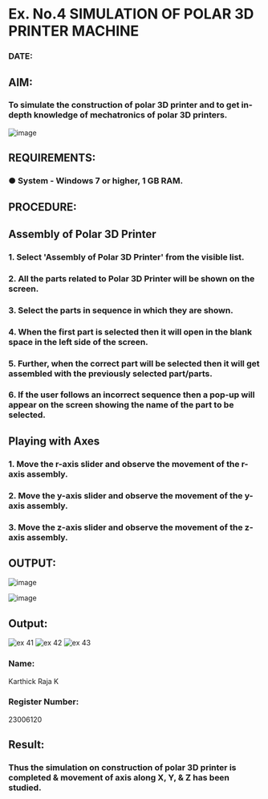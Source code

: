# Ex. No.4 SIMULATION OF POLAR 3D PRINTER MACHINE

### DATE: 

## AIM:
### To simulate the construction of polar 3D printer and to get in-depth knowledge of mechatronics of polar 3D printers.

![image](https://github.com/Sellakumar1987/Ex.-No.-4---SIMULATION-OF-POLAR-3D-PRINTER-MACHINE/assets/113594316/b551f195-9877-49a2-99bb-a9efcfb3381a)

## REQUIREMENTS:
### ●	System - Windows 7 or higher, 1 GB RAM.

## PROCEDURE:

## Assembly of Polar 3D Printer
### 1.	Select 'Assembly of Polar 3D Printer' from the visible list.
### 2.	All the parts related to Polar 3D Printer will be shown on the screen.
### 3.	Select the parts in sequence in which they are shown.
### 4.	When the first part is selected then it will open in the blank space in the left side of the screen.
### 5.	Further, when the correct part will be selected then it will get assembled with the previously selected part/parts.
### 6.	If the user follows an incorrect sequence then a pop-up will appear on the screen showing the name of the part to be selected.

## Playing with Axes
### 1.	Move the r-axis slider and observe the movement of the r-axis assembly.
### 2.	Move the y-axis slider and observe the movement of the y-axis assembly.
### 3.	Move the z-axis slider and observe the movement of the z-axis assembly.

## OUTPUT:

![image](https://github.com/Sellakumar1987/Ex.-No.-4---SIMULATION-OF-POLAR-3D-PRINTER-MACHINE/assets/113594316/9e41de91-6dcc-4352-ab44-443028d3ac1a)

![image](https://github.com/Sellakumar1987/Ex.-No.-4---SIMULATION-OF-POLAR-3D-PRINTER-MACHINE/assets/113594316/88273b69-4e7d-4f42-9115-fb07ac22e4ec)

## Output:
![ex 41](https://github.com/Karthickraja23006120/Ex.-No.-4---SIMULATION-OF-POLAR-3D-PRINTER-MACHINE/assets/139335315/9ef9aa00-a68d-4de2-a03b-959469a16442)
![ex 42](https://github.com/Karthickraja23006120/Ex.-No.-4---SIMULATION-OF-POLAR-3D-PRINTER-MACHINE/assets/139335315/8a241fc3-97c2-4434-b389-2c73ade2ef5a)
![ex 43](https://github.com/Karthickraja23006120/Ex.-No.-4---SIMULATION-OF-POLAR-3D-PRINTER-MACHINE/assets/139335315/02d75687-617a-4737-afdc-6ea4f1d750d4)


### Name:
Karthick Raja K
### Register Number:
23006120
## Result: 
### Thus the simulation on construction of polar 3D printer is completed & movement of axis along X, Y, & Z has been studied.
